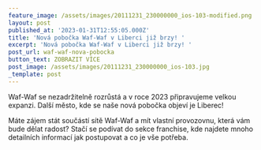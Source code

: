 ```yaml
---
feature_image: /assets/images/20111231_230000000_ios-103-modified.png
layout: post
published_at: '2023-01-31T12:55:05.000Z'
title: 'Nová pobočka Waf-Waf v Liberci již brzy! '
excerpt: 'Nová pobočka Waf-Waf v Liberci již brzy! '
post_url: waf-waf-nova-pobocka
button_text: ZOBRAZIT VÍCE
post_image: /assets/images/20111231_230000000_ios-103.jpg
_template: post
---
```



Waf-Waf se nezadržitelně rozrůstá a v roce 2023 připravujeme velkou expanzi. Další město, kde se naše nová pobočka objeví je Liberec! 

Máte zájem stát součástí sítě Waf-Waf a mít vlastní provozovnu, která vám bude dělat radost? Stačí se podívat do sekce franchise, kde najdete mnoho detailních informací jak postupovat a co je vše potřeba.
